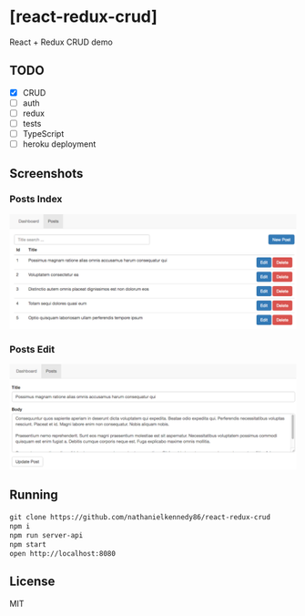 # [react-redux-crud]
 
React + Redux CRUD demo
 
## TODO

- [x] CRUD
- [ ] auth
- [ ] redux
- [ ] tests
- [ ] TypeScript
- [ ] heroku deployment
 
## Screenshots

### Posts Index
![Index](docs/index.png?raw=true "Index")

### Posts Edit
![Edit](docs/edit.png?raw=true "Edit")
 
## Running

    git clone https://github.com/nathanielkennedy86/react-redux-crud
    npm i
    npm run server-api
    npm start
    open http://localhost:8080

## License

MIT
